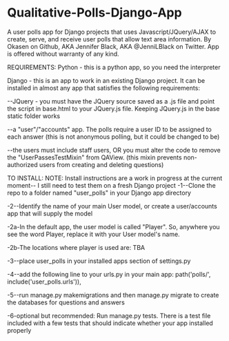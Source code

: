 # Qualitative-Polls-Django-App
A user polls app for Django projects that uses Javascript/JQuery/AJAX to create, serve, and receive user polls that allow text area information. By Okasen on Github, AKA Jennifer Black, AKA @JenniLBlack on Twitter. App is offered without warranty of any kind.

REQUIREMENTS:
Python - this is a python app, so you need the interpreter

Django - this is an app to work in an existing Django project. It can be installed in almost any app that satisfies the following requirements:

--JQuery - you must have the JQuery source saved as a .js file and point the script in base.html to your JQuery.js file. Keeping JQuery.js in the base static folder works

--a "user"/"accounts" app. The polls require a user ID to be assigned to each answer (this is not anonymous polling, but it could be changed to be)

--the users must include staff users, OR you must alter the code to remove the "UserPassesTestMixin" from QAView. (this mixin prevents non-authorized users from creating and deleting questions)

TO INSTALL:
NOTE: Install instructions are a work in progress at the current moment-- I still need to test them on a fresh Django project
-1--Clone the repo to a folder named "user_polls" in your Django app directory

-2--Identify the name of your main User model, or create a user/accounts app that will supply the model

-2a-In the default app, the user model is called "Player". So, anywhere you see the word Player, replace it with your User model's name.

-2b-The locations where player is used are: TBA

-3--place user_polls in your installed apps section of settings.py

-4--add the following line to your urls.py in your main app: path('polls/', include('user_polls.urls')),

-5--run manage.py makemigrations and then manage.py migrate to create the databases for questions and answers

-6-optional but recommended: Run manage.py tests. There is a test file included with a few tests that should indicate whether your app installed properly
